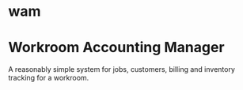 # wam
<h1>Workroom Accounting Manager</h1>

A reasonably simple system for jobs, customers, billing and inventory tracking for a workroom.


